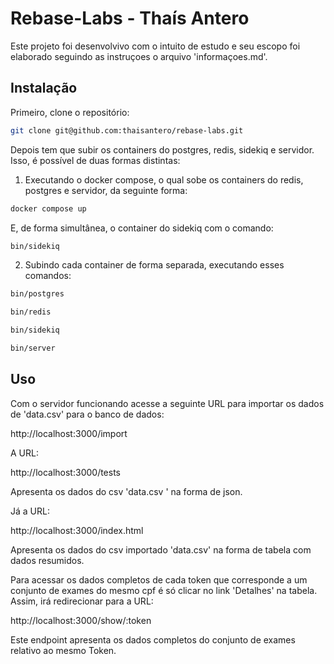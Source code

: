 # Rebase-Labs - Thaís Antero

Este projeto foi desenvolvivo com o intuito de estudo e seu escopo foi elaborado seguindo as instruçoes o arquivo 'informaçoes.md'.

## Instalação

Primeiro, clone o repositório:

```sh
git clone git@github.com:thaisantero/rebase-labs.git
```

Depois tem que subir os containers do postgres, redis, sidekiq
e servidor. Isso, é possível de duas formas distintas:

1) Executando o docker compose, o qual sobe os containers do
redis, postgres e servidor, da seguinte forma:

```sh
docker compose up
```
E, de forma simultânea, o container do sidekiq com o comando:

```sh
bin/sidekiq
```

2) Subindo cada container de forma separada, executando esses
comandos:

```sh
bin/postgres
```

```sh
bin/redis
```

```sh
bin/sidekiq
```

```sh
bin/server
```
## Uso

Com o servidor funcionando acesse a seguinte URL para importar os dados de 'data.csv' para o banco de dados:

http://localhost:3000/import

A URL:

http://localhost:3000/tests

Apresenta os dados do csv 'data.csv ' na forma de json.

Já a URL:

http://localhost:3000/index.html

Apresenta os dados do csv importado 'data.csv' na forma de 
tabela com dados resumidos.

Para acessar os dados completos de cada token que corresponde 
a um conjunto de exames do mesmo cpf é
só clicar no link 'Detalhes' na tabela. Assim, irá
redirecionar para a URL:

http://localhost:3000/show/:token

Este endpoint apresenta os dados completos do conjunto
de exames relativo ao mesmo Token.  
